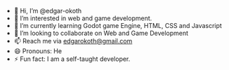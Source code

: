- 👋 Hi, I’m @edgar-okoth
- 👀 I’m interested in web and game development.
- 🌱 I’m currently learning Godot game Engine, HTML, CSS and Javascript
- 💞️ I’m looking to collaborate on Web and Game Development
- 📫 Reach me via edgarokoth@gmail.com
- 😄 Pronouns: He
- ⚡ Fun fact: I am a self-taught developer.

<!---
edgar-okoth/edgar-okoth is a ✨ special ✨ repository because its `README.md` (this file) appears on your GitHub profile.
You can click the Preview link to take a look at your changes.
--->
